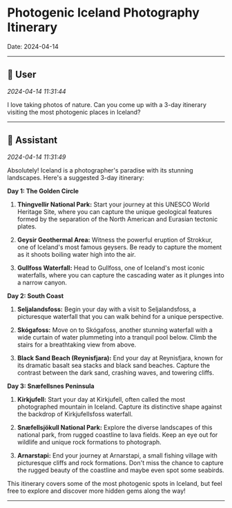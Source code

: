 # Photogenic Iceland Photography Itinerary

Date: 2024-04-14

---

## 👤 User
*2024-04-14 11:31:44*

I love taking photos of nature. Can you come up with a 3-day itinerary visiting the most photogenic places in Iceland?

---

## 🤖 Assistant
*2024-04-14 11:31:49*

Absolutely! Iceland is a photographer's paradise with its stunning landscapes. Here's a suggested 3-day itinerary:

**Day 1: The Golden Circle**

1. **Thingvellir National Park:** Start your journey at this UNESCO World Heritage Site, where you can capture the unique geological features formed by the separation of the North American and Eurasian tectonic plates.

2. **Geysir Geothermal Area:** Witness the powerful eruption of Strokkur, one of Iceland's most famous geysers. Be ready to capture the moment as it shoots boiling water high into the air.

3. **Gullfoss Waterfall:** Head to Gullfoss, one of Iceland's most iconic waterfalls, where you can capture the cascading water as it plunges into a narrow canyon.

**Day 2: South Coast**

1. **Seljalandsfoss:** Begin your day with a visit to Seljalandsfoss, a picturesque waterfall that you can walk behind for a unique perspective.

2. **Skógafoss:** Move on to Skógafoss, another stunning waterfall with a wide curtain of water plummeting into a tranquil pool below. Climb the stairs for a breathtaking view from above.

3. **Black Sand Beach (Reynisfjara):** End your day at Reynisfjara, known for its dramatic basalt sea stacks and black sand beaches. Capture the contrast between the dark sand, crashing waves, and towering cliffs.

**Day 3: Snæfellsnes Peninsula**

1. **Kirkjufell:** Start your day at Kirkjufell, often called the most photographed mountain in Iceland. Capture its distinctive shape against the backdrop of Kirkjufellsfoss waterfall.

2. **Snæfellsjökull National Park:** Explore the diverse landscapes of this national park, from rugged coastline to lava fields. Keep an eye out for wildlife and unique rock formations to photograph.

3. **Arnarstapi:** End your journey at Arnarstapi, a small fishing village with picturesque cliffs and rock formations. Don't miss the chance to capture the rugged beauty of the coastline and maybe even spot some seabirds.

This itinerary covers some of the most photogenic spots in Iceland, but feel free to explore and discover more hidden gems along the way!

---
